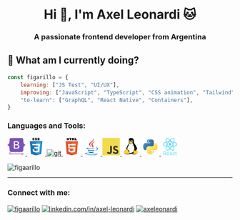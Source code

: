 <h1 align="center">Hi 👋, I'm Axel Leonardi 🐱</h1>
<h3 align="center">A passionate frontend developer from Argentina</h3>

<!-- <p align="left">
	<img
		src="https://komarev.com/ghpvc/?username=figaarillo&label=Profile%20views&color=0e75b6&style=flat"
		alt="figaarillo"
	/>
</p> -->

## 🌱 What am I currently doing?
```js
const figarillo = {
	learning: ["JS Test", "UI/UX"],
	improving: ["JavaScript", "TypeScript", "CSS animation", "Tailwind"],
	"to-learn": ["GraphQL", "React Native", "Containers"],
}
```

<h3 align="left">Languages and Tools:</h3>
<p align="left">
	<a href="https://getbootstrap.com" target="_blank" rel="noreferrer">
		<img
			src="https://raw.githubusercontent.com/devicons/devicon/master/icons/bootstrap/bootstrap-plain-wordmark.svg"
			alt="bootstrap"
			width="40"
			height="40"
		/>
	</a>
	<a href="https://www.w3schools.com/css/" target="_blank" rel="noreferrer">
		<img
			src="https://raw.githubusercontent.com/devicons/devicon/master/icons/css3/css3-original-wordmark.svg"
			alt="css3"
			width="40"
			height="40"
		/>
	</a>
	<a href="https://git-scm.com/" target="_blank" rel="noreferrer">
		<img
			src="https://www.vectorlogo.zone/logos/git-scm/git-scm-icon.svg"
			alt="git"
			width="40"
			height="40"
		/>
	</a>
	<a href="https://www.w3.org/html/" target="_blank" rel="noreferrer">
		<img
			src="https://raw.githubusercontent.com/devicons/devicon/master/icons/html5/html5-original-wordmark.svg"
			alt="html5"
			width="40"
			height="40"
		/>
	</a>
	<a href="https://www.java.com" target="_blank" rel="noreferrer">
		<img
			src="https://raw.githubusercontent.com/devicons/devicon/master/icons/java/java-original.svg"
			alt="java"
			width="40"
			height="40"
		/>
	</a>
	<a
		href="https://developer.mozilla.org/en-US/docs/Web/JavaScript"
		target="_blank"
		rel="noreferrer"
	>
		<img
			src="https://raw.githubusercontent.com/devicons/devicon/master/icons/javascript/javascript-original.svg"
			alt="javascript"
			width="40"
			height="40"
		/>
	</a>
	<a href="https://www.linux.org/" target="_blank" rel="noreferrer">
		<img
			src="https://raw.githubusercontent.com/devicons/devicon/master/icons/linux/linux-original.svg"
			alt="linux"
			width="40"
			height="40"
		/>
	</a>
	<a href="https://www.python.org" target="_blank" rel="noreferrer">
		<img
			src="https://raw.githubusercontent.com/devicons/devicon/master/icons/python/python-original.svg"
			alt="python"
			width="40"
			height="40"
		/>
	</a>
	<a href="https://reactjs.org/" target="_blank" rel="noreferrer">
		<img
			src="https://raw.githubusercontent.com/devicons/devicon/master/icons/react/react-original-wordmark.svg"
			alt="react"
			width="40"
			height="40"
		/>
	</a>
</p>

<p align="left">
	<img
		align="center"
		src="https://github-readme-stats.vercel.app/api/top-langs?username=figaarillo&show_icons=true&locale=en&layout=compact"
		alt="figaarillo"
	/>
</p>

<!-- <p align="left">
	<a href="https://github.com/ryo-ma/github-profile-trophy"
		><img
			src="https://github-profile-trophy.vercel.app/?username=figaarillo"
			alt="figaarillo"
	/></a>
</p>
 -->

<!-- <p>
	&nbsp;<img
		align="center"
		src="https://github-readme-stats.vercel.app/api?username=figaarillo&show_icons=true&locale=en"
		alt="figaarillo"
	/>
</p> -->

<!-- <p>
	<img
		align="center"
		src="https://github-readme-streak-stats.herokuapp.com/?user=figaarillo&"
		alt="figaarillo"
	/>
</p> -->

<hr>
<h3 align="left">Connect with me:</h3>
<p align="left">
	<a href="https://codepen.io/figaarillo" target="blank"
		><img
			align="center"
			src="https://raw.githubusercontent.com/rahuldkjain/github-profile-readme-generator/master/src/images/icons/Social/codepen.svg"
			alt="figaarillo"
			height="30"
			width="40"
	/></a>
	<a href="https://linkedin.com/in/axel-leonardi" target="blank"
		><img
			align="center"
			src="https://raw.githubusercontent.com/rahuldkjain/github-profile-readme-generator/master/src/images/icons/Social/linked-in-alt.svg"
			alt="linkedin.com/in/axel-leonardi"
			height="30"
			width="40"
	/></a>
	<a href="https://instagram.com/axeleonardi" target="blank"
		><img
			align="center"
			src="https://raw.githubusercontent.com/rahuldkjain/github-profile-readme-generator/master/src/images/icons/Social/instagram.svg"
			alt="axeleonardi"
			height="30"
			width="40"
	/></a>
</p>



<!--
**Figaarillo/figaarillo** is a ✨ _special_ ✨ repository because its `README.md` (this file) appears on your GitHub profile.

Here are some ideas to get you started:

- 🔭 I’m currently working on ...
- 🌱 I’m currently learning ...
- 👯 I’m looking to collaborate on ...
- 🤔 I’m looking for help with ...
- 💬 Ask me about ...
- 📫 How to reach me: ...
- 😄 Pronouns: ...
- ⚡ Fun fact: ...
-->
